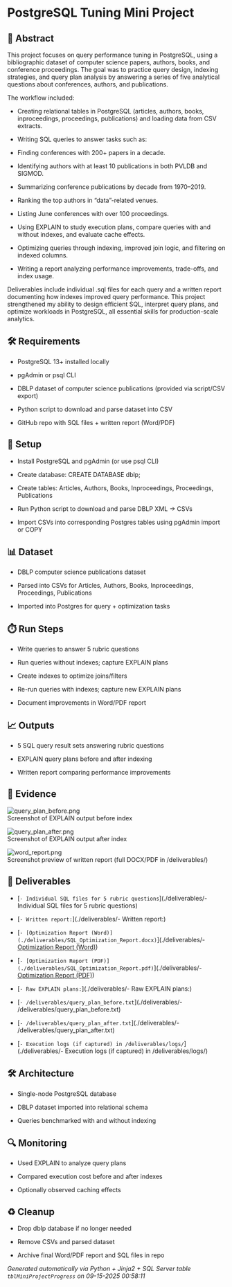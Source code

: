 # PostgreSQL Tuning Mini Project


## 📖 Abstract
This project focuses on query performance tuning in PostgreSQL, using a bibliographic dataset of computer science papers, authors, books, and conference proceedings. The goal was to practice query design, indexing strategies, and query plan analysis by answering a series of five analytical questions about conferences, authors, and publications.

The workflow included:

* Creating relational tables in PostgreSQL (articles, authors, books, inproceedings, proceedings, publications) and loading data from CSV extracts.

* Writing SQL queries to answer tasks such as:

*   Finding conferences with 200+ papers in a decade.

*   Identifying authors with at least 10 publications in both PVLDB and SIGMOD.

*   Summarizing conference publications by decade from 1970–2019.

*   Ranking the top authors in “data”-related venues.

*   Listing June conferences with over 100 proceedings.

* Using EXPLAIN to study execution plans, compare queries with and without indexes, and evaluate cache effects.

* Optimizing queries through indexing, improved join logic, and filtering on indexed columns.

* Writing a report analyzing performance improvements, trade-offs, and index usage.

Deliverables include individual .sql files for each query and a written report documenting how indexes improved query performance. This project strengthened my ability to design efficient SQL, interpret query plans, and optimize workloads in PostgreSQL, all essential skills for production-scale analytics.



## 🛠 Requirements
- PostgreSQL 13+ installed locally
- pgAdmin or psql CLI
- DBLP dataset of computer science publications (provided via script/CSV export)
- Python script to download and parse dataset into CSV
- GitHub repo with SQL files + written report (Word/PDF)



## 🧰 Setup
- Install PostgreSQL and pgAdmin (or use psql CLI)
- Create database: CREATE DATABASE dblp;
- Create tables: Articles, Authors, Books, Inproceedings, Proceedings, Publications
- Run Python script to download and parse DBLP XML → CSVs
- Import CSVs into corresponding Postgres tables using pgAdmin import or COPY



## 📊 Dataset
- DBLP computer science publications dataset
- Parsed into CSVs for Articles, Authors, Books, Inproceedings, Proceedings, Publications
- Imported into Postgres for query + optimization tasks



## ⏱️ Run Steps
- Write queries to answer 5 rubric questions
- Run queries without indexes; capture EXPLAIN plans
- Create indexes to optimize joins/filters
- Re-run queries with indexes; capture new EXPLAIN plans
- Document improvements in Word/PDF report



## 📈 Outputs
- 5 SQL query result sets answering rubric questions
- EXPLAIN query plans before and after indexing
- Written report comparing performance improvements



## 📸 Evidence

![query_plan_before.png](./evidence/query_plan_before.png)  
Screenshot of EXPLAIN output before index

![query_plan_after.png](./evidence/query_plan_after.png)  
Screenshot of EXPLAIN output after index

![word_report.png](./evidence/word_report.png)  
Screenshot preview of written report (full DOCX/PDF in /deliverables/)




## 📎 Deliverables

- [`- Individual SQL files for 5 rubric questions`](./deliverables/- Individual SQL files for 5 rubric questions)

- [`- Written report:`](./deliverables/- Written report:)

- [`- [Optimization Report (Word)](./deliverables/SQL_Optimization_Report.docx)`](./deliverables/- [Optimization Report (Word)](./deliverables/SQL_Optimization_Report.docx))

- [`- [Optimization Report (PDF)](./deliverables/SQL_Optimization_Report.pdf)`](./deliverables/- [Optimization Report (PDF)](./deliverables/SQL_Optimization_Report.pdf))

- [`- Raw EXPLAIN plans:`](./deliverables/- Raw EXPLAIN plans:)

- [`- /deliverables/query_plan_before.txt`](./deliverables/- /deliverables/query_plan_before.txt)

- [`- /deliverables/query_plan_after.txt`](./deliverables/- /deliverables/query_plan_after.txt)

- [`- Execution logs (if captured) in /deliverables/logs/`](./deliverables/- Execution logs (if captured) in /deliverables/logs/)




## 🛠️ Architecture
- Single-node PostgreSQL database
- DBLP dataset imported into relational schema
- Queries benchmarked with and without indexing



## 🔍 Monitoring
- Used EXPLAIN to analyze query plans
- Compared execution cost before and after indexes
- Optionally observed caching effects



## ♻️ Cleanup
- Drop dblp database if no longer needed
- Remove CSVs and parsed dataset
- Archive final Word/PDF report and SQL files in repo



*Generated automatically via Python + Jinja2 + SQL Server table `tblMiniProjectProgress` on 09-15-2025 00:58:11*